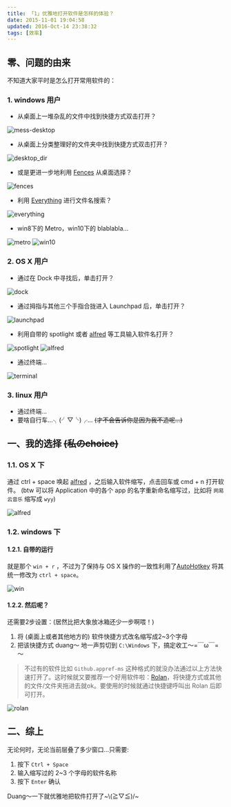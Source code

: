 ```yaml
---
title: 「1」优雅地打开软件是怎样的体验？
date: 2015-11-01 19:04:58
updated: 2016-Oct-14 23:38:32
tags: [效率]
---
```


## 零、问题的由来
不知道大家平时是怎么打开常用软件的：

### 1. windows 用户
* 从桌面上一堆杂乱的文件中找到快捷方式双击打开？
<img :src="$withBase('/post-1/mess-desktop.png')" alt="mess-desktop">

* 从桌面上分类整理好的文件夹中找到快捷方式双击打开？
<img :src="$withBase('/post-1/desktop_dir.png')" alt="desktop_dir">

* 或是更进一步地利用 [Fences](http://www.stardock.com/products/fences/) 从桌面选择？
<img :src="$withBase('/post-1/fences.png')" alt="fences">

* 利用 [Everything](http://www.voidtools.com/) 进行文件名搜索？
<img :src="$withBase('/post-1/everything.png')" alt="everything">

* win8下的 Metro，win10下的 blablabla...

<img :src="$withBase('/post-1/metro.jpg')" alt="metro">
<img :src="$withBase('/post-1/win10.png')" alt="win10">

### 2. OS X 用户

* 通过在 Dock 中寻找后，单击打开？
<img :src="$withBase('/post-1/dock.png')" alt="dock">

* 通过拇指与其他三个手指合拢进入 Launchpad 后，单击打开？
<img :src="$withBase('/post-1/launchpad.jpg')" alt="launchpad">

* 利用自带的 spotlight 或者 [alfred](https://www.alfredapp.com/) 等工具输入软件名打开？
<img :src="$withBase('/post-1/spotlight.png')" alt="spotlight">
<img :src="$withBase('/post-1/alfred.jpeg')" alt="alfred">

* 通过终端...
<img :src="$withBase('/post-1/terminal.jpg')" alt="terminal">

### 3. linux 用户
* 通过终端...
* 要啥自行车...╮(╯▽╰)╭... ~~(才不会告诉你是因为我不造呢...)~~

## 一、我的选择 ~~(私のchoice)~~

### 1.1. OS X 下
通过 ctrl + space 唤起 [alfred](https://www.alfredapp.com/) ，之后输入软件缩写，点击回车或 cmd + n
打开软件。
(btw 可以将 Application 中的各个 app 的名字重新命名缩写过，比如将 `网易云音乐` 缩写成 `wyy`)

<img :src="$withBase('/post-1/alfred.gif')" alt="alfred">

### 1.2. windows 下
#### 1.2.1. 自带的运行
就是那个 `win + r` ，不过为了保持与 OS X 操作的一致性利用了[AutoHotkey](http://www.autohotkey.com/) 将其统一修改为 `ctrl + space`。

<img :src="$withBase('/post-1/win.gif')" alt="win">

#### 1.2.2. 然后呢？
还需要2步设置：(居然比把大象放冰箱还少一步啊喂！)

1. 将 (桌面上或者其他地方的) 软件快捷方式改名缩写成2~3个字母
2. 把该快捷方式 duang～ 地一声剪切到 `C:\Windows` 下，搞定收工～=￣ω￣=～

> 不过有的软件比如 `Github.appref-ms` 这种格式的就没办法通过以上方法快速打开了。这时候就又要推荐一个好用软件啦：[Rolan](http://www.irolan.com/)，将快捷方式或其他的文件/文件夹拖进去就ok。要使用的时候就通过快捷键呼叫出 Rolan 后即可打开。

<img :src="$withBase('/post-1/rolan.png')" alt="rolan">

## 二、综上
无论何时，无论当前层叠了多少窗口...只需要:

1. 按下 `Ctrl + Space`
2. 输入缩写过的 2~3 个字母的软件名称
3. 按下 `Enter` 确认

Duang～一下就优雅地把软件打开了~\\(≧▽≦)/~
